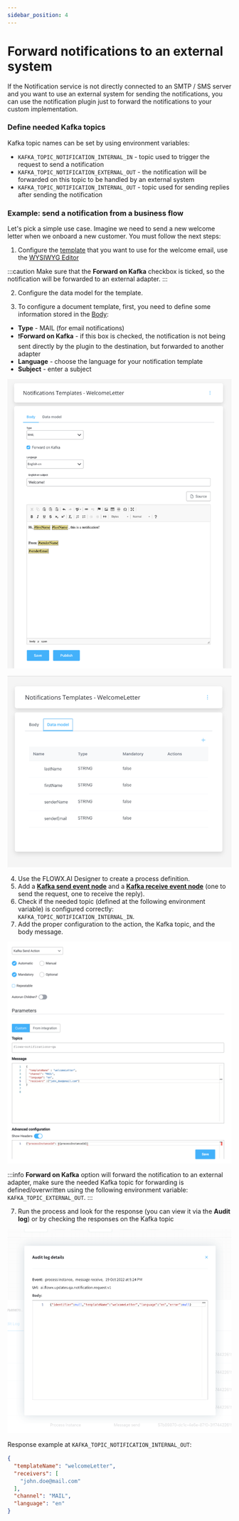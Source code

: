 ```yaml
---
sidebar_position: 4
---
```


# Forward notifications to an external system

If the Notification service is not directly connected to an SMTP / SMS server and you want to use an external system for sending the notifications, you can use the notification plugin just to forward the notifications to your custom implementation.

### Define needed Kafka topics

Kafka topic names can be set by using environment variables:

* `KAFKA_TOPIC_NOTIFICATION_INTERNAL_IN` - topic used to trigger the request to send a notification
* `KAFKA_TOPIC_NOTIFICATION_EXTERNAL_OUT` - the notification will be forwarded on this topic to be handled by an external system
* `KAFKA_TOPIC_NOTIFICATION_INTERNAL_OUT` - topic used for sending replies after sending the notification

### Example: send a notification from a business flow

Let's pick a simple use case. Imagine we need to send a new welcome letter when we onboard a new customer. You must follow the next steps:

1. Configure the [template](managing-notification-templates.md) that you want to use for the welcome email, use the [WYSIWYG Editor](../../../wysiwyg.md)

:::caution
Make sure that the **Forward on Kafka** checkbox is ticked, so the notification will be forwarded to an external adapter.
:::

2. Configure the data model for the template. 

3.  To configure a document template, first, you need to define some information stored in the [Body](../../../wysiwyg.md#notification-templates):

* **Type** - MAIL (for email notifications)
* ❗️**Forward on Kafka** - if this box is checked, the notification is not being sent directly by the plugin to the destination, but forwarded to another adapter
* **Language** - choose the language for your notification template
* **Subject** - enter a subject

![](../../../../img/notification_email.png)


![](../../../../img/data_model_notif.png)

4. Use the FLOWX.AI Designer to create a process definition.
5. Add a [**Kafka send event node**](../../../../../building-blocks/node/message-send-received-task-node.md#configuring-a-message-send-task-node) and a [**Kafka receive event node**](../../../../../building-blocks/node/message-send-received-task-node.md#configuring-a-message-receive-task-node) (one to send the request, one to receive the reply).
5. Check if the needed topic (defined at the following environment variable) is configured correctly: `KAFKA_TOPIC_NOTIFICATION_INTERNAL_IN`.
6. Add the proper configuration to the action, the Kafka topic, and the body message.

![](../../../../img/notif_params_send.png)

:::info
**Forward on Kafka** option will forward the notification to an external adapter, make sure the needed Kafka topic for forwarding is defined/overwritten using the following environment variable: `KAFKA_TOPIC_EXTERNAL_OUT`.
:::

7. Run the process and look for the response (you can view it via the **Audit log**) or by checking the responses on the Kafka topic

![](../../../../img/notif_send_resp.png)


Response example at `KAFKA_TOPIC_NOTIFICATION_INTERNAL_OUT`:

```json
{
  "templateName": "welcomeLetter",
  "receivers": [
    "john.doe@mail.com"
  ],
  "channel": "MAIL",
  "language": "en"
}

```
